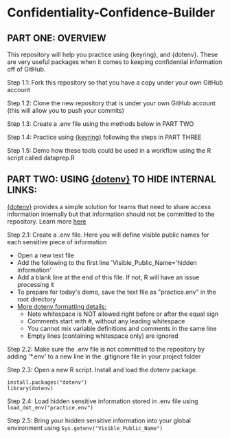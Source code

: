 # Confidentiality-Confidence-Builder

## PART ONE: OVERVIEW

This repository will help you practice using {keyring}, and {dotenv}. These are very useful packages when it comes to keeping confidential information off of GitHub.

Step 1.1: Fork this repository so that you have a copy under your own GitHub account

Step 1.2: Clone the new repository that is under your own GitHub account (this will allow you to push your commits)

Step 1.3: Create a .env file using the methods below in PART TWO

Step 1.4: Practice using [{keyring}]() following the steps in PART THREE

Step 1.5: Demo how these tools could be used in a workflow using the R script called dataprep.R

## PART TWO: USING [{dotenv}](https://github.com/gaborcsardi/dotenv) TO HIDE INTERNAL LINKS:

[{dotenv}](https://github.com/gaborcsardi/dotenv) provides a simple solution for teams that need to share access information internally but that information should not be committed to the repository. Learn more [here](https://towardsdatascience.com/using-dotenv-to-hide-sensitive-information-in-r-8b878fa72020)

Step 2.1: Create a .env file. Here you will define visible public names for each sensitive piece of information

- Open a new text file
- Add the following to the first line 'Visible_Public_Name='hidden information'
- Add a blank line at the end of this file. If not, R will have an issue processing it
- To prepare for today's demo, save the text file as "practice.env" in the root directory
- [More dotenv formatting details:](https://github.com/gaborcsardi/dotenv/blob/x/README.md)
    - Note whitespace is NOT allowed right before or after the equal sign
    - Comments start with #, without any leading whitespace
    - You cannot mix variable definitions and comments in the same line
    - Empty lines (containing whitespace only) are ignored

Step 2.2: Make sure the .env file is not committed to the repository by adding '*.env' to a new line in the .gitignore file in your project folder

Step 2.3: Open a new R script. Install and load the dotenv package. 
```
install.packages("dotenv")
library(dotenv)
```

Step 2.4: Load hidden sensitive information stored in .env file using `load_dot_env("practice.env")`

Step 2.5: Bring your hidden sensitive information into your global environment using `Sys.getenv("Visible_Public_Name")`
